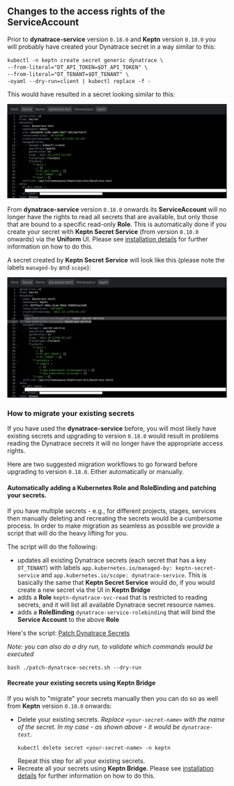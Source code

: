 ## Changes to the access rights of the ServiceAccount

Prior to **dynatrace-service** version `0.18.0` and **Keptn** version `0.10.0` you will probably have created your Dynatrace secret in a way similar to this:

```shell
kubectl -n keptn create secret generic dynatrace \
--from-literal="DT_API_TOKEN=$DT_API_TOKEN" \
--from-literal="DT_TENANT=$DT_TENANT" \
-oyaml --dry-run=client | kubectl replace -f -
```

This would have resulted in a secret looking similar to this:

![Dynatrace secret by kubectl](images/secrets/secret-by-kubectl.png "Dynatrace secret by kubectl")

From **dynatrace-service** version `0.18.0` onwards its **ServiceAccount** will no longer have the rights to read all secrets that are available, but only those that are bound to a specific read-only **Role**. 
This is automatically done if you create your secret with **Keptn Secret Service** (from version `0.10.0` onwards) via the **Uniform** UI. Please see [installation details](installation.md#2-create-a-secret-with-keptn-bridge) for further information on how to do this.

A secret created by **Keptn Secret Service** will look like this (please note the labels `managed-by` and `scope`):

![Dynatrace secret by secret service](images/secrets/secret-by-secret-service.png "Dynatrace secret by secret service")


### How to migrate your existing secrets

If you have used the **dynatrace-service** before, you will most likely have existing secrets and upgrading to version `0.18.0` would result in problems reading the Dynatrace secrets it will no longer have the appropriate access rights. 

Here are two suggested migration workflows to go forward before upgrading to version `0.18.0`. Either automatically or manually. 


#### Automatically adding a Kubernetes Role and RoleBinding and patching your secrets.

If you have multiple secrets - e.g., for different projects, stages, services then manually deleting and recreating the secrets would be a cumbersome process. In order to make migration as seamless as possible we provide a script that will do the heavy lifting for you.

The script will do the following:
- updates all existing Dynatrace secrets (each secret that has a key `DT_TENANT`) with labels `app.kubernetes.io/managed-by: keptn-secret-service` and `app.kubernetes.io/scope: dynatrace-service`. This is basically the same that **Keptn Secret Service** would do, if you would create a new secret via the UI in **Keptn Bridge**
- adds a **Role** `keptn-dynatrace-svc-read` that is restricted to reading secrets, and it will list all available Dynatrace secret resource names.
- adds a **RoleBinding** `dynatrace-service-rolebinding` that will bind the **Service Account** to the above **Role** 

Here's the script: [Patch Dynatrace Secrets](patch-dynatrace-secrets.sh?raw=true)

*Note: you can also do a dry run, to validate which commands would be executed*
```shell
bash ./patch-dynatrace-secrets.sh --dry-run
```


#### Recreate your existing secrets using Keptn Bridge

If you wish to "migrate" your secrets manually then you can do so as well from **Keptn** version `0.10.0` onwards:

- Delete your existing secrets. *Replace `<your-secret-name>` with the name of the secret. In my case - as shown above - it would be `dynatrace-test`*.
  ```console
  kubectl delete secret <your-secret-name> -n keptn 
  ```
  Repeat this step for all your existing secrets.
- Recreate all your secrets using **Keptn Bridge**. Please see [installation details](installation.md#2-create-a-secret-with-keptn-bridge) for further information on how to do this.

